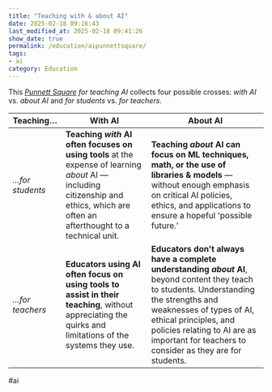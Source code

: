 ```yaml
---
title: "Teaching with & about AI"
date: 2025-02-18 09:16:43
last_modified_at: 2025-02-18 09:41:26
show_date: true
permalink: /education/aipunnettsquare/
tags:
- ai
category: Education
---
```

This *[Punnett Square](https://en.wikipedia.org/wiki/Punnett_square) for teaching AI* collects four possible crosses: *with AI* vs. *about AI* and *for students* vs. *for teachers*.

|Teaching&hellip;|**With AI**|**About AI**|
|---|---|---|
|*&hellip;for students*|**Teaching *with* AI often focuses on using tools** at the expense of learning *about* AI &mdash; including citizenship and ethics, which are often an afterthought to a technical unit.|**Teaching *about* AI can focus on ML techniques, math, or the use of libraries &amp; models** &mdash; without enough emphasis on critical AI policies, ethics, and applications to ensure a hopeful 'possible future.'|
|*&hellip;for teachers*|**Educators using AI often focus on using tools to assist in their teaching**, without appreciating the quirks and limitations of the systems they use.|**Educators don't always have a complete understanding *about* AI**, beyond content they teach to students. Understanding the strengths and weaknesses of types of AI, ethical principles, and policies relating to AI are as important for teachers to consider as they are for students.|

#ai